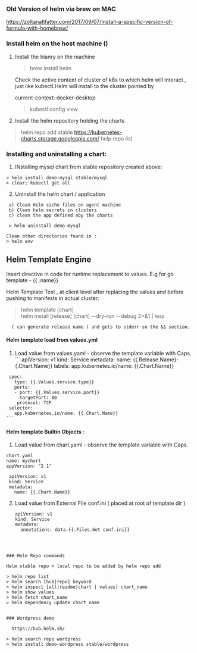 
### Old Version of helm via brew on MAC 
 https://zoltanaltfatter.com/2017/09/07/Install-a-specific-version-of-formula-with-homebrew/  
 

###  Install helm on the host machine ()  

 1. Install the bianry on the machine  
    > brew install helm

    Check the active context of cluster of k8s to which helm will interact , just like kubectl.Helm will install to the cluster pointed by   
 
    current-context: docker-desktop  

    > kubectl config view

 2. Install the helm repository holding the charts 

  > helm repo add stable https://kubernetes-charts.storage.googleapis.com/
  > help repo list  


### Installing and uninstalling a chart:  

  1. INstalling mysql chart from stable repository created above: 
  
    > helm install demo-mysql stable/mysql
    > clear; kubectl get all  

   2. Uninstall the helm chart / application
    
     a) Clean Helm cache files on agent machine  
     b) Clean helm secrets in clusters  
     c) clean the app defined nby the charts  

     > helm uninstall demo-mysql
  
    Clean other directories found in :  
    > helm env  



## Helm Template Engine  

 Insert directive in code for runtime replacement to values. E.g for go template - {{ .name}}  

 Helm Template Test , at client level after replacing the values and before pushing to manifests in actual cluster:  
  > helm template [chart]  
  > helm install [release] [chart] --dry-run --debug 2>&1 | less

      ( can generate release name ) and gets to stderr so the &1 section.  

  #### Helm template load from values.yml

   1. Load value from values.yaml - observe the template variable with Caps.
    ```
     apiVersion: v1
     kind: Service
     metadata:
       name: {{.Release.Name}-{.Chart.Name}}
       labels:
         app.kubernetes.io/name: {{.Chart.Name}}

     spec:
       type: {{.Values.service.type}}  
       ports:
       - port: {{.Values.service.port}}
         targetPort: 80
        protocol: TCP
     selector:
       app.kubernetes.io/name: {{.Chart.Name}}
    ```

  #### Helm template Builtin Objects :

  1. Load value from chart.yaml - observe the template variable with Caps.
  ```
  chart.yaml
  name: mychart
  appVersion: "2.1"
  ```

  ```
   apiVersion: v1
   kind: Service
   metadata:
     name: {{.Chart.Name}}
  ```

2. Load value from External File conf.ini ( placed at  root of template dir )  
   ```
   apiVersion: v1
   kind: Service
   metadata:
     annotations: data.{{.Files.Get conf.ini}}
  ```



### Helm Repo commands

Helm stable repo + local repo to be added by helm repo add 

> helm repo list
> helm search [hub|repo] keyword
> helm inspect [all|readme|chart | values] chart_name
> helm show values
> helm fetch chart_name
> helm dependency update chart_name


### Wordpress demo
  
    https://hub.helm.sh/  

  > helm search repo wordpress  
  > helm install demo-wordpress stable/wordpress    


